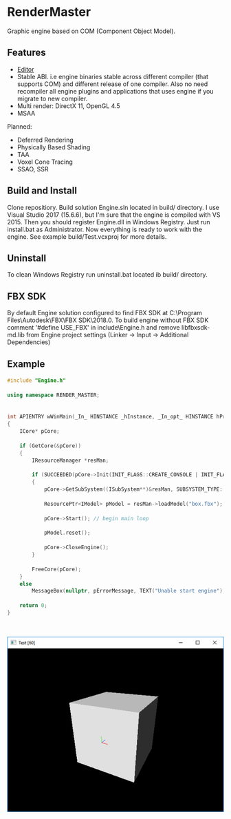 # RenderMaster

Graphic engine based on COM (Component Object Model). 

## Features
* [Editor](https://github.com/fra-zz-mer/RenderMasterEditor)
* Stable ABI. i.e engine binaries stable across different compiler (that supports COM) and different release of one compiler. Also no need recompiler all engine plugins and applications that uses engine if you migrate to new compiler.
* Multi render: DirectX 11, OpenGL 4.5
* MSAA

Planned:
* Deferred Rendering
* Physically Based Shading
* TAA
* Voxel Cone Tracing
* SSAO, SSR

## Build and Install
Clone repositiory. Build solution Engine.sln located in build/ directory. I use Visual Studio 2017 (15.6.6), but I'm sure that the engine is compiled with VS 2015. Then you should register Engine.dll in Windows Registry. Just run install.bat as Administrator. Now everything is ready to work with the engine. See example build/Test.vcxproj for more details.

## Uninstall
To clean Windows Registry run uninstall.bat located ib build/ directory.

## FBX SDK
By default Engine solution configured to find FBX SDK at C:\Program Files\Autodesk\FBX\FBX SDK\2018.0\. To build engine without FBX SDK comment '#define USE_FBX' in include\Engine.h and remove libfbxsdk-md.lib from Engine project settings (Linker -> Input -> Additional Dependencies)

## Example
```cpp
#include "Engine.h"

using namespace RENDER_MASTER;


int APIENTRY wWinMain(_In_ HINSTANCE _hInstance, _In_opt_ HINSTANCE hPrevInstance, _In_ LPWSTR lpCmdLine, _In_ int nCmdShow)
{
	ICore* pCore;

	if (GetCore(&pCore))
	{
		IResourceManager *resMan;

		if (SUCCEEDED(pCore->Init(INIT_FLAGS::CREATE_CONSOLE | INIT_FLAGS::DIRECTX11, "resources", nullptr)))
		{
			pCore->GetSubSystem((ISubSystem**)&resMan, SUBSYSTEM_TYPE::RESOURCE_MANAGER);

			ResourcePtr<IModel> pModel = resMan->loadModel("box.fbx");

			pCore->Start(); // begin main loop

			pModel.reset();

			pCore->CloseEngine();
		}

		FreeCore(pCore);
	}
	else
		MessageBox(nullptr, pErrorMessage, TEXT("Unable start engine"), MB_OK | MB_ICONERROR);

	return 0;
}




```
![Alt text](box.png?raw=true "Test")

